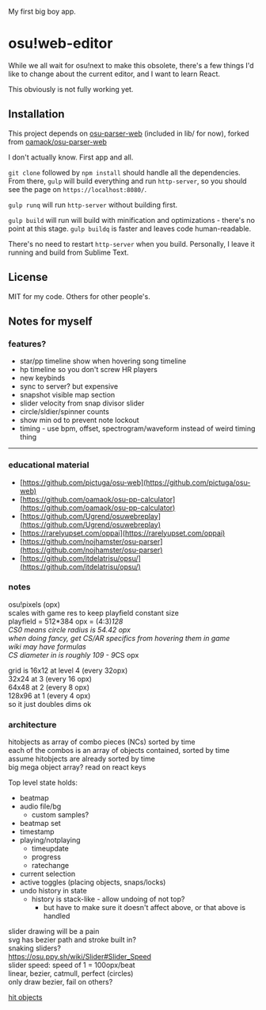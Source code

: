 My first big boy app.

# osu!web-editor

While we all wait for osu!next to make this obsolete, there's a few things I'd like to change about the current editor, and I want to learn React.

This obviously is not fully working yet.

## Installation

This project depends on [osu-parser-web](https://github.com/derekxwu/osu-parser-web) (included in lib/ for now), forked from [oamaok/osu-parser-web](https://github.com/oamaok/osu-parser-web)

I don't actually know. First app and all.

`git clone` followed by `npm install` should handle all the dependencies. From there, `gulp` will build everything and run `http-server`, so you should see the page on `https://localhost:8080/`.

`gulp runq` will run `http-server` without building first.

`gulp build` will run will build with minification and optimizations - there's no point at this stage. `gulp buildq` is faster and leaves code human-readable.

There's no need to restart `http-server` when you build. Personally, I leave it running and build from Sublime Text.

## License

MIT for my code. Others for other people's.

## Notes for myself

### features?

* star/pp timeline show when hovering song timeline
* hp timeline so you don't screw HR players
* new keybinds
* sync to server? but expensive
* snapshot visible map section
* slider velocity from snap divisor slider
* circle/sldier/spinner counts
* show min od to prevent note lockout
* timing - use bpm, offset, spectrogram/waveform instead of weird timing thing

***

### educational material

* [https://github.com/pictuga/osu-web](https://github.com/pictuga/osu-web)
* [https://github.com/oamaok/osu-pp-calculator](https://github.com/oamaok/osu-pp-calculator)
* [https://github.com/Ugrend/osuwebreplay](https://github.com/Ugrend/osuwebreplay)
* [https://rarelyupset.com/oppai](https://rarelyupset.com/oppai)
* [https://github.com/nojhamster/osu-parser](https://github.com/nojhamster/osu-parser)
* [https://github.com/itdelatrisu/opsu/](https://github.com/itdelatrisu/opsu/)

### notes

osu!pixels (opx)  
scales with game res to keep playfield constant size  
playfield = 512*384 opx = (4:3)*128  
CS0 means circle radius is 54.42 opx  
when doing fancy, get CS/AR specifics from hovering them in game  
wiki may have formulas  
CS diameter in is roughly 109 - 9*CS opx  

grid is 16x12 at level 4 (every 32opx)  
32x24 at 3 (every 16 opx)  
64x48 at 2 (every 8 opx)  
128x96 at 1 (every 4 opx)  
so it just doubles dims ok

### architecture

hitobjects as array of combo pieces (NCs) sorted by time  
each of the combos is an array of objects contained, sorted by time  
assume hitobjects are already sorted by time  
big mega object array? read on react keys

Top level state holds:
* beatmap
* audio file/bg
	- custom samples?
* beatmap set
* timestamp
* playing/notplaying
    - timeupdate
    - progress
    - ratechange
* current selection
* active toggles (placing objects, snaps/locks)
* undo history in state
	* history is stack-like - allow undoing of not top?
		* but have to make sure it doesn't affect above, or that above is handled


slider drawing will be a pain  
svg has bezier path and stroke built in?  
	snaking sliders?  
	https://osu.ppy.sh/wiki/Slider#Slider_Speed  
	slider speed: speed of 1 = 100opx/beat  
	linear, bezier, catmull, perfect (circles)  
		only draw bezier, fail on others?

[hit objects](https://github.com/derekxwu/osu-wiki/blob/patch-1/wiki/osu!_File_Formats/Osu_\(file_format\)/en.md#hit-objects)